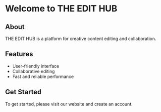 # Welcome to THE EDIT HUB

## About

THE EDIT HUB is a platform for creative content editing and collaboration.

## Features
- User-friendly interface
- Collaborative editing
- Fast and reliable performance

## Get Started
To get started, please visit our website and create an account.